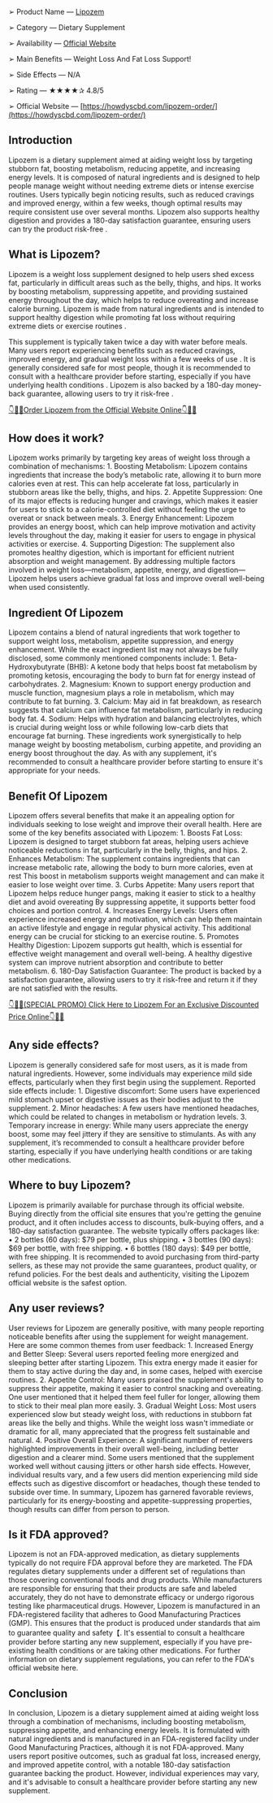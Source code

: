 
➢ Product Name — [Lipozem](https://howdyscbd.com/lipozem-order/)

➢ Category — Dietary Supplement

➢ Availability — [Official Website](https://howdyscbd.com/lipozem-order/)

➢ Main Benefits — Weight Loss And Fat Loss Support!

➢ Side Effects — N/A

➢ Rating — ★★★★✰ 4.8/5

➢ Official Website — [https://howdyscbd.com/lipozem-order/](https://howdyscbd.com/lipozem-order/)


## Introduction

Lipozem is a dietary supplement aimed at aiding weight loss by targeting stubborn fat, boosting metabolism, reducing appetite, and increasing energy levels. It is composed of natural ingredients and is designed to help people manage weight without needing extreme diets or intense exercise routines. Users typically begin noticing results, such as reduced cravings and improved energy, within a few weeks, though optimal results may require consistent use over several months. Lipozem also supports healthy digestion and provides a 180-day satisfaction guarantee, ensuring users can try the product risk-free .

## What is Lipozem?

Lipozem is a weight loss supplement designed to help users shed excess fat, particularly in difficult areas such as the belly, thighs, and hips. It works by boosting metabolism, suppressing appetite, and providing sustained energy throughout the day, which helps to reduce overeating and increase calorie burning. Lipozem is made from natural ingredients and is intended to support healthy digestion while promoting fat loss without requiring extreme diets or exercise routines .

This supplement is typically taken twice a day with water before meals. Many users report experiencing benefits such as reduced cravings, improved energy, and gradual weight loss within a few weeks of use . It is generally considered safe for most people, though it is recommended to consult with a healthcare provider before starting, especially if you have underlying health conditions .
Lipozem is also backed by a 180-day money-back guarantee, allowing users to try it risk-free .

[👇🥳😍Order Lipozem from the Official Website Online👇🥳😍](https://howdyscbd.com/lipozem-order/)


## How does it work? 

Lipozem works primarily by targeting key areas of weight loss through a combination of mechanisms:
    1. Boosting Metabolism: Lipozem contains ingredients that increase the body’s metabolic rate, allowing it to burn more calories even at rest. This can help accelerate fat loss, particularly in stubborn areas like the belly, thighs, and hips.
    2. Appetite Suppression: One of its major effects is reducing hunger and cravings, which makes it easier for users to stick to a calorie-controlled diet without feeling the urge to overeat or snack between meals.
    3. Energy Enhancement: Lipozem provides an energy boost, which can help improve motivation and activity levels throughout the day, making it easier for users to engage in physical activities or exercise.
    4. Supporting Digestion: The supplement also promotes healthy digestion, which is important for efficient nutrient absorption and weight management.
By addressing multiple factors involved in weight loss—metabolism, appetite, energy, and digestion—Lipozem helps users achieve gradual fat loss and improve overall well-being when used consistently.

## Ingredient Of Lipozem

Lipozem contains a blend of natural ingredients that work together to support weight loss, metabolism, appetite suppression, and energy enhancement. While the exact ingredient list may not always be fully disclosed, some commonly mentioned components include:
    1. Beta-Hydroxybutyrate (BHB): A ketone body that helps boost fat metabolism by promoting ketosis, encouraging the body to burn fat for energy instead of carbohydrates.
    2. Magnesium: Known to support energy production and muscle function, magnesium plays a role in metabolism, which may contribute to fat burning.
    3. Calcium: May aid in fat breakdown, as research suggests that calcium can influence fat metabolism, particularly in reducing body fat.
    4. Sodium: Helps with hydration and balancing electrolytes, which is crucial during weight loss or while following low-carb diets that encourage fat burning.
These ingredients work synergistically to help manage weight by boosting metabolism, curbing appetite, and providing an energy boost throughout the day. As with any supplement, it's recommended to consult a healthcare provider before starting to ensure it's appropriate for your needs.

## Benefit Of Lipozem

Lipozem offers several benefits that make it an appealing option for individuals seeking to lose weight and improve their overall health. Here are some of the key benefits associated with Lipozem:
    1. Boosts Fat Loss: Lipozem is designed to target stubborn fat areas, helping users achieve noticeable reductions in fat, particularly in the belly, thighs, and hips.
    2. Enhances Metabolism: The supplement contains ingredients that can increase metabolic rate, allowing the body to burn more calories, even at rest This boost in metabolism supports weight management and can make it easier to lose weight over time.
    3. Curbs Appetite: Many users report that Lipozem helps reduce hunger pangs, making it easier to stick to a healthy diet and avoid overeating By suppressing appetite, it supports better food choices and portion control.
    4. Increases Energy Levels: Users often experience increased energy and motivation, which can help them maintain an active lifestyle and engage in regular physical activity. This additional energy can be crucial for sticking to an exercise routine.
    5. Promotes Healthy Digestion: Lipozem supports gut health, which is essential for effective weight management and overall well-being. A healthy digestive system can improve nutrient absorption and contribute to better metabolism.
    6. 180-Day Satisfaction Guarantee: The product is backed by a satisfaction guarantee, allowing users to try it risk-free and return it if they are not satisfied with the results.


[👇🥳😍(SPECIAL PROMO) Click Here to Lipozem For an Exclusive Discounted Price Online👇🥳😍](https://howdyscbd.com/lipozem-order/)

## Any side effects? 

Lipozem is generally considered safe for most users, as it is made from natural ingredients. However, some individuals may experience mild side effects, particularly when they first begin using the supplement. Reported side effects include:
    1. Digestive discomfort: Some users have experienced mild stomach upset or digestive issues as their bodies adjust to the supplement.
    2. Minor headaches: A few users have mentioned headaches, which could be related to changes in metabolism or hydration levels.
    3. Temporary increase in energy: While many users appreciate the energy boost, some may feel jittery if they are sensitive to stimulants.
As with any supplement, it’s recommended to consult a healthcare provider before starting, especially if you have underlying health conditions or are taking other medications.


## Where to buy Lipozem? 

Lipozem is primarily available for purchase through its official website. Buying directly from the official site ensures that you're getting the genuine product, and it often includes access to discounts, bulk-buying offers, and a 180-day satisfaction guarantee. The website typically offers packages like:
    • 2 bottles (60 days): $79 per bottle, plus shipping.
    • 3 bottles (90 days): $69 per bottle, with free shipping.
    • 6 bottles (180 days): $49 per bottle, with free shipping.
It is recommended to avoid purchasing from third-party sellers, as these may not provide the same guarantees, product quality, or refund policies. For the best deals and authenticity, visiting the Lipozem official website is the safest option.

## Any user reviews? 

User reviews for Lipozem are generally positive, with many people reporting noticeable benefits after using the supplement for weight management. Here are some common themes from user feedback:
    1. Increased Energy and Better Sleep: Several users reported feeling more energized and sleeping better after starting Lipozem. This extra energy made it easier for them to stay active during the day and, in some cases, helped with exercise routines.
    2. Appetite Control: Many users praised the supplement's ability to suppress their appetite, making it easier to control snacking and overeating. One user mentioned that it helped them feel fuller for longer, allowing them to stick to their meal plan more easily.
    3. Gradual Weight Loss: Most users experienced slow but steady weight loss, with reductions in stubborn fat areas like the belly and thighs. While the weight loss wasn't immediate or dramatic for all, many appreciated that the progress felt sustainable and natural.
    4. Positive Overall Experience: A significant number of reviewers highlighted improvements in their overall well-being, including better digestion and a clearer mind. Some users mentioned that the supplement worked well without causing jitters or other harsh side effects.
However, individual results vary, and a few users did mention experiencing mild side effects such as digestive discomfort or headaches, though these tended to subside over time.
In summary, Lipozem has garnered favorable reviews, particularly for its energy-boosting and appetite-suppressing properties, though results can differ from person to person.

## Is it FDA approved? 

Lipozem is not an FDA-approved medication, as dietary supplements typically do not require FDA approval before they are marketed. The FDA regulates dietary supplements under a different set of regulations than those covering conventional foods and drug products. While manufacturers are responsible for ensuring that their products are safe and labeled accurately, they do not have to demonstrate efficacy or undergo rigorous testing like pharmaceutical drugs.
However, Lipozem is manufactured in an FDA-registered facility that adheres to Good Manufacturing Practices (GMP). This ensures that the product is produced under standards that aim to guarantee quality and safety【.
It's essential to consult a healthcare provider before starting any new supplement, especially if you have pre-existing health conditions or are taking other medications. For further information on dietary supplement regulations, you can refer to the FDA's official website here.

## Conclusion  

In conclusion, Lipozem is a dietary supplement aimed at aiding weight loss through a combination of mechanisms, including boosting metabolism, suppressing appetite, and enhancing energy levels. It is formulated with natural ingredients and is manufactured in an FDA-registered facility under Good Manufacturing Practices, although it is not FDA-approved.
Many users report positive outcomes, such as gradual fat loss, increased energy, and improved appetite control, with a notable 180-day satisfaction guarantee backing the product. However, individual experiences may vary, and it's advisable to consult a healthcare provider before starting any new supplement.

